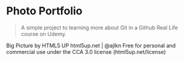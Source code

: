 # Photo Portfolio

> A simple project to learning more about Git in a Github Real Life course on Udemy. 

Big Picture by HTML5 UP
html5up.net | @ajlkn
Free for personal and commercial use under the CCA 3.0 license (html5up.net/license)
